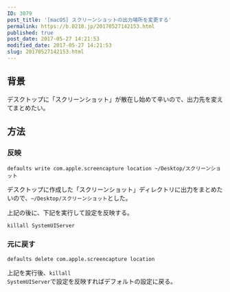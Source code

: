 ```yaml
---
ID: 3079
post_title: '[macOS] スクリーンショットの出力場所を変更する'
permalink: https://b.0218.jp/20170527142153.html
published: true
post_date: 2017-05-27 14:21:53
modified_date: 2017-05-27 14:21:53
slug: 20170527142153.html
---
```

<h2>背景</h2>

デスクトップに「スクリーンショット」が散在し始めて辛いので、出力先を変えてまとめたい。

<h2>方法</h2>

<h3>反映</h3>

<pre><code class="language-bash">defaults write com.apple.screencapture location ~/Desktop/スクリーンショット
</code></pre>

デスクトップに作成した「スクリーンショット」ディレクトリに出力をまとめたいので、<code>~/Desktop/スクリーンショット</code>とした。

上記の後に、下記を実行して設定を反映する。

<pre><code class="language-bash">killall SystemUIServer
</code></pre>

<h3>元に戻す</h3>

<pre><code class="language-bash">defaults delete com.apple.screencapture location
</code></pre>

上記を実行後、<code>killall SystemUIServer</code>で設定を反映すればデフォルトの設定に戻る。